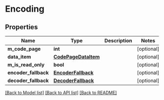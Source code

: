 # Encoding

## Properties
Name | Type | Description | Notes
------------ | ------------- | ------------- | -------------
**m_code_page** | **int** |  | [optional] 
**data_item** | [**CodePageDataItem**](CodePageDataItem.md) |  | [optional] 
**m_is_read_only** | **bool** |  | [optional] 
**encoder_fallback** | [**EncoderFallback**](EncoderFallback.md) |  | [optional] 
**decoder_fallback** | [**DecoderFallback**](DecoderFallback.md) |  | [optional] 

[[Back to Model list]](../README.md#documentation-for-models) [[Back to API list]](../README.md#documentation-for-api-endpoints) [[Back to README]](../README.md)

